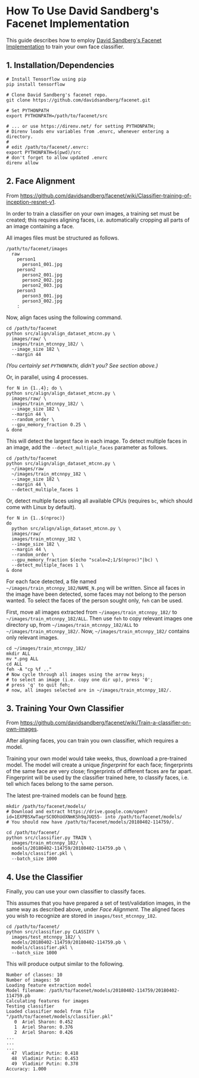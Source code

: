 # How To Use David Sandberg's Facenet Implementation

This guide describes how to employ [David Sandberg's Facenet Implementation](https://github.com/davidsandberg/facenet/) to train your own face classifier.

## 1. Installation/Dependencies

```shell
# Install Tensorflow using pip
pip install tensorflow

# Clone David Sandberg's facenet repo.
git clone https://github.com/davidsandberg/facenet.git

# Set PYTHONPATH
export PYTHONPATH=/path/to/facenet/src

# ... or use https://direnv.net/ for setting PYTHONPATH;
# Direnv loads env variables from .envrc, whenever entering a directory.
#
# edit /path/to/facenet/.envrc:
export PYTHONPATH=$(pwd)/src
# don't forget to allow updated .envrc
direnv allow
```

## 2. Face Alignment

From https://github.com/davidsandberg/facenet/wiki/Classifier-training-of-inception-resnet-v1.

In order to train a classifier on your own images, a training set must be created;
this requires aligning faces, i.e. automatically cropping all parts of an image containing a face.

All images files must be structured as follows.

```
/path/to/facenet/images
  raw
    person1
      person1_001.jpg
    person2
      person2_001.jpg
      person2_002.jpg
      person2_003.jpg
    person3
      person3_001.jpg
      person3_002.jpg
    :
```

Now, align faces using the following command.

```shell
cd /path/to/facenet
python src/align/align_dataset_mtcnn.py \
  images/raw/ \
  images/train_mtcnnpy_182/ \
  --image_size 182 \
  --margin 44
```

_(You certainly set `PYTHONPATH`, didn't you? See section above.)_

Or, in parallel, using 4 processes.

```shell
for N in {1..4}; do \
python src/align/align_dataset_mtcnn.py \
  images/raw/ \
  images/train_mtcnnpy_182/ \
  --image_size 182 \
  --margin 44 \
  --random_order \
  --gpu_memory_fraction 0.25 \
& done
```

This will detect the largest face in each image. To detect multiple faces in an image, add the `--detect_multiple_faces` parameter as follows.

```shell
cd /path/to/facenet
python src/align/align_dataset_mtcnn.py \
  ~/images/raw
  ~/images/train_mtcnnpy_182 \
  --image_size 182 \
  --margin 44 \
  --detect_multiple_faces 1
```

Or, detect multiple faces using all available CPUs (requires `bc`, which should come with Linux by default).

```shell
for N in {1..$(nproc)}
do 
  python src/align/align_dataset_mtcnn.py \
  images/raw/ 
  images/train_mtcnnpy_182 \
  --image_size 182 \
  --margin 44 \
  --random_order \
  --gpu_memory_fraction $(echo "scale=2;1/$(nproc)"|bc) \
  --detect_multiple_faces 1 \
& done
```

For each face detected, a file named `~/images/train_mtcnnpy_182/NAME_N.png` will be written. Since all faces in the image have been detected, some faces may not belong to the person wanted. To select the faces of the person sought only, `feh` can be used.

First, move all images extracted from `~/images/train_mtcnnpy_182/` to `~/images/train_mtcnnpy_182/ALL`. Then use `feh` to copy relevant images one directory up, from `~/images/train_mtcnnpy_182/ALL` to `~/images/train_mtcnnpy_182/`. Now, `~/images/train_mtcnnpy_182/` contains only relevant images.

```
cd ~/images/train_mtcnnpy_182/
mkdir ALL
mv *.png ALL
cd ALL
feh -A "cp %f .."
# Now cycle through all images using the arrow keys;
# to select an image (i.e. copy one dir up), press '0';
# press 'q' to quit feh;
# now, all images selected are in ~/images/train_mtcnnpy_182/.
```

## 3. Training Your Own Classifier

From https://github.com/davidsandberg/facenet/wiki/Train-a-classifier-on-own-images.

After aligning faces, you can train you own classifier, which requires a model.

Training your own model would take weeks, thus, download a pre-trained model.
The model will create a unique *fingerprint* for each face;
fingerprints of the same face are very close; fingerprints of different faces are far apart.
Fingerprint will be used by the classifier trained here, to classify faces, i.e. tell which faces belong to the same person.

The latest pre-trained models can be found [here](https://github.com/davidsandberg/facenet#pre-trained-models).

```shell
mkdir /path/to/facenet/models/
# Download and extract https://drive.google.com/open?id=1EXPBSXwTaqrSC0OhUdXNmKSh9qJUQ55- into /path/to/facenet/models/
# You should now have /path/to/facenet/models/20180402-114759/.
```

```shell
cd /path/to/facenet/
python src/classifier.py TRAIN \
  images/train_mtcnnpy_182/ \
  models/20180402-114759/20180402-114759.pb \
  models/classifier.pkl \
  --batch_size 1000
```

## 4. Use the Classifier

Finally, you can use your own classifier to classify faces.

This assumes that you have prepared a set of test/validation images,
in the same way as described above, under *Face Alignment*.
The aligned faces you wish to recognize are stored in `images/test_mtcnnpy_182`.

```shell
cd /path/to/facenet/
python src/classifier.py CLASSIFY \
  images/test_mtcnnpy_182/ \
  models/20180402-114759/20180402-114759.pb \
  models/classifier.pkl \
  --batch_size 1000
```

This will produce output similar to the following.

```
Number of classes: 10
Number of images: 50
Loading feature extraction model
Model filename: /path/to/facenet/models/20180402-114759/20180402-114759.pb
Calculating features for images
Testing classifier
Loaded classifier model from file "/path/to/facenet/models/classifier.pkl"
   0  Ariel Sharon: 0.452
   1  Ariel Sharon: 0.376
   2  Ariel Sharon: 0.426
...
...
...
  47  Vladimir Putin: 0.418
  48  Vladimir Putin: 0.453
  49  Vladimir Putin: 0.378
Accuracy: 1.000
```
